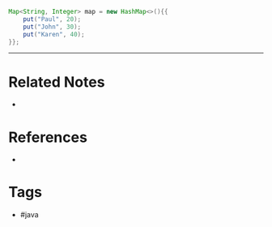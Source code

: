 ```java
Map<String, Integer> map = new HashMap<>(){{
	put("Paul", 20);
	put("John", 30);
	put("Karen", 40);
}};
```

---
# Related Notes
- 

# References
- 

# Tags
- #java 